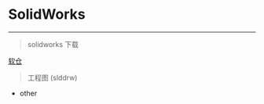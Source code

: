 # SolidWorks

---

>solidworks 下载

[软仓](https://ruancang.net/#/?page=0&id=6&_=1709687138768)

> 工程图 (slddrw)

- other
